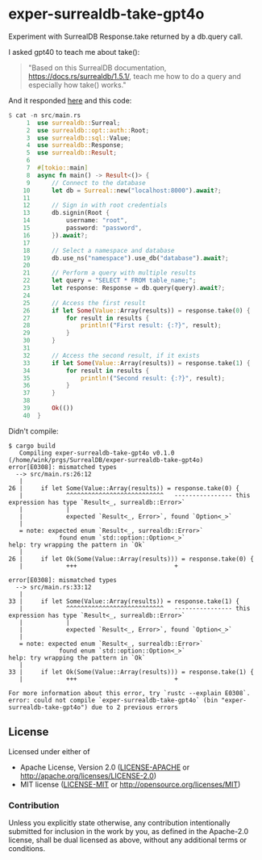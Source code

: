 # exper-surrealdb-take-gpt4o

Experiment with SurrealDB Response.take returned by a db.query call.

I asked gpt40 to teach me about take():
>"Based on this SurrealDB documentation, https://docs.rs/surrealdb/1.5.1/, teach me how to do a query and especially how take() works."

And it responded [here](https://chatgpt.com/share/8349f87b-33e6-44db-9e4e-ec580e1bd189)
and this code:
```rust
$ cat -n src/main.rs
     1  use surrealdb::Surreal;
     2  use surrealdb::opt::auth::Root;
     3  use surrealdb::sql::Value;
     4  use surrealdb::Response;
     5  use surrealdb::Result;
     6
     7  #[tokio::main]
     8  async fn main() -> Result<()> {
     9      // Connect to the database
    10      let db = Surreal::new("localhost:8000").await?;
    11
    12      // Sign in with root credentials
    13      db.signin(Root {
    14          username: "root",
    15          password: "password",
    16      }).await?;
    17
    18      // Select a namespace and database
    19      db.use_ns("namespace").use_db("database").await?;
    20
    21      // Perform a query with multiple results
    22      let query = "SELECT * FROM table_name;";
    23      let response: Response = db.query(query).await?;
    24
    25      // Access the first result
    26      if let Some(Value::Array(results)) = response.take(0) {
    27          for result in results {
    28              println!("First result: {:?}", result);
    29          }
    30      }
    31
    32      // Access the second result, if it exists
    33      if let Some(Value::Array(results)) = response.take(1) {
    34          for result in results {
    35              println!("Second result: {:?}", result);
    36          }
    37      }
    38
    39      Ok(())
    40  }
```

Didn't compile:
```shell
$ cargo build
   Compiling exper-surrealdb-take-gpt4o v0.1.0 (/home/wink/prgs/SurrealDB/exper-surrealdb-take-gpt4o)
error[E0308]: mismatched types
  --> src/main.rs:26:12
   |
26 |     if let Some(Value::Array(results)) = response.take(0) {
   |            ^^^^^^^^^^^^^^^^^^^^^^^^^^^   ---------------- this expression has type `Result<_, surrealdb::Error>`
   |            |
   |            expected `Result<_, Error>`, found `Option<_>`
   |
   = note: expected enum `Result<_, surrealdb::Error>`
              found enum `std::option::Option<_>`
help: try wrapping the pattern in `Ok`
   |
26 |     if let Ok(Some(Value::Array(results))) = response.take(0) {
   |            +++                           +

error[E0308]: mismatched types
  --> src/main.rs:33:12
   |
33 |     if let Some(Value::Array(results)) = response.take(1) {
   |            ^^^^^^^^^^^^^^^^^^^^^^^^^^^   ---------------- this expression has type `Result<_, surrealdb::Error>`
   |            |
   |            expected `Result<_, Error>`, found `Option<_>`
   |
   = note: expected enum `Result<_, surrealdb::Error>`
              found enum `std::option::Option<_>`
help: try wrapping the pattern in `Ok`
   |
33 |     if let Ok(Some(Value::Array(results))) = response.take(1) {
   |            +++                           +

For more information about this error, try `rustc --explain E0308`.
error: could not compile `exper-surrealdb-take-gpt4o` (bin "exper-surrealdb-take-gpt4o") due to 2 previous errors
```

## License

Licensed under either of

- Apache License, Version 2.0 ([LICENSE-APACHE](LICENSE-APACHE) or http://apache.org/licenses/LICENSE-2.0)
- MIT license ([LICENSE-MIT](LICENSE-MIT) or http://opensource.org/licenses/MIT)

### Contribution

Unless you explicitly state otherwise, any contribution intentionally submitted
for inclusion in the work by you, as defined in the Apache-2.0 license, shall
be dual licensed as above, without any additional terms or conditions.
